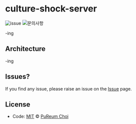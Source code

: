 # culture-shock-server 
![issue](https://img.shields.io/badge/issue-open-green) ![문의사항](https://img.shields.io/badge/%EB%AC%B8%EC%9D%98%ED%95%98%EA%B8%B0-pooreumsunny%40gamil.com-green)

-ing
## Architecture
-ing 

## Issues? ##
If you find any issue, please raise an issue on the [Issue](https://github.com/DDD-6/CultureShock-Server/issues) page.

## License
- Code: [MIT](./LICENSE) © [PuReum Choi](https://blue-boy.tistory.com/)
